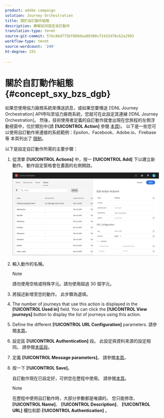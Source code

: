 ```yaml
---
product: adobe campaign
solution: Journey Orchestration
title: 關於自訂動作組態
description: 瞭解如何設定自訂動作
translation-type: tm+mt
source-git-commit: 57dc86d775bf8860aa09300cf2432d70c62a2993
workflow-type: tm+mt
source-wordcount: '249'
ht-degree: 15%

---
```



# 關於自訂動作組態 {#concept_sxy_bzs_dgb}

如果您使用協力廠商系統來傳送訊息，或如果您要傳送 [!DNL Journey Orchestration] API呼叫至協力廠商系統，您就可在此設定其連線 [!DNL Journey Orchestration]。 然後，技術使用者定義的自訂動作就會出現在您旅程的左側浮動視窗中，位於類別中(請 **[!UICONTROL Action]** 參閱 [本頁](../building-journeys/about-action-activities.md))。 以下是一些您可以使用自訂動作來連接的系統範例：Epsilon、Facebook、Adobe.io、Firebase等
本頁列出了 [限制](../about/limitations.md)。

以下是設定自訂動作所需的主要步驟：

1. 從清單 **[!UICONTROL Actions]** 中，按一 **[!UICONTROL Add]** 下以建立新動作。 動作設定窗格會在畫面的右側開啟。

   ![](../assets/custom2.png)

1. 輸入動作的名稱。

   >[!NOTE]
   >
   >請勿使用空格或特殊字元。請勿使用超過 30 個字元。

1. 將描述新增至您的動作。 此步驟為選填。
1. The number of journeys that use this action is displayed in the **[!UICONTROL Used in]** field. You can click the **[!UICONTROL View journeys]** button to display the list of  journeys using this action.
1. Define the different **[!UICONTROL URL Configuration]** parameters. 請參閱[本頁](../action/url-configuration.md)。
1. 設定區 **[!UICONTROL Authentication]** 段。 此設定與資料來源的設定相同。  請參閱[本區段](../datasource/external-data-sources.md#section_wjp_nl5_nhb)。
1. 定義 **[!UICONTROL Message parameters]**。 請參閱[本頁](../action/defining-the-message-parameters.md)。
1. 按一下 **[!UICONTROL Save]**。

   自訂動作現在已設定好，可供您在歷程中使用。 請參閱[本頁](../building-journeys/about-action-activities.md)。

   >[!NOTE]
   >
   >在歷程中使用自訂動作時，大部分參數都是唯讀的。 您只能修改、 **[!UICONTROL Name]**、 **[!UICONTROL Description]**、 **[!UICONTROL URL]** 欄位和節 **[!UICONTROL Authentication]** 。
